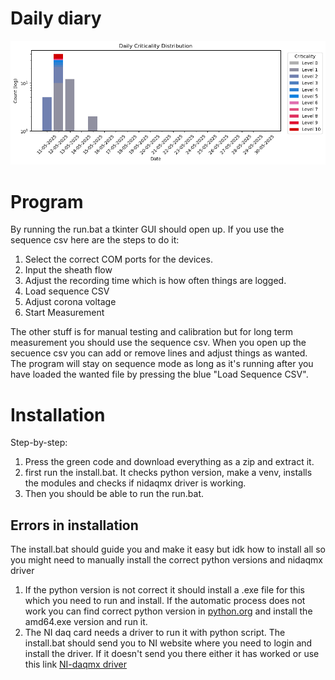 # Daily diary

![Criticality Plot](diaries/criticality_plot.png)


# Program
By running the run.bat a tkinter GUI should open up. If you use the sequence csv here are the steps to do it:
1. Select the correct COM ports for the devices.
2. Input the sheath flow
3. Adjust the recording time which is how often things are logged.
4. Load sequence CSV
5. Adjust corona voltage
6. Start Measurement

The other stuff is for manual testing and calibration but for long term measurement you should use the sequence csv. When you open up the secuence csv you can add or remove lines and adjust things as wanted. The program will stay on sequence mode as long as it's running after you have loaded the wanted file by pressing the blue "Load Sequence CSV".

# Installation
Step-by-step:
1. Press the green code and download everything as a zip and extract it.
2. first run the install.bat. It checks python version, make a venv, installs the modules and checks if nidaqmx driver is working.
3. Then you should be able to run the run.bat.

## Errors in installation
The install.bat should guide you and make it easy but idk how to install all so you might need to manually install the correct python versions and nidaqmx driver
1. If the python version is not correct it should install a .exe file for this which you need to run and install. If the automatic process does not work you can find correct python version in [python.org](https://www.python.org/ftp/python/3.12.3/) and install the amd64.exe version and run it.
2. The NI daq card needs a driver to run it with python script. The install.bat should send you to NI website where you need to login and install the driver. If it doesn't send you there either it has worked or use this link [NI-daqmx driver](https://www.ni.com/en/support/downloads/drivers/download.ni-daq-mx.html#565026)


 
